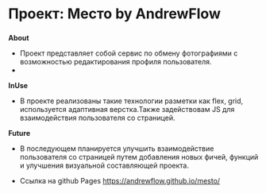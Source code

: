 # Проект: Место by AndrewFlow

###

**About**

* Проект представляет собой сервис по обмену фотографиями с возможностью редактирования профиля пользователя.
*

**InUse**

* В проекте реализованы такие технологии разметки как flex, grid, используется адаптивная верстка.Также задействовам JS для взаимодействия пользователя со страницей.


**Future**

* В последующем планируется улучшить взаимодействие пользователя со страницей путем добавления новых фичей, функций и улучшения визуальной составляющей проекта.

* Ссылка на github Pages  https://andrewflow.github.io/mesto/





